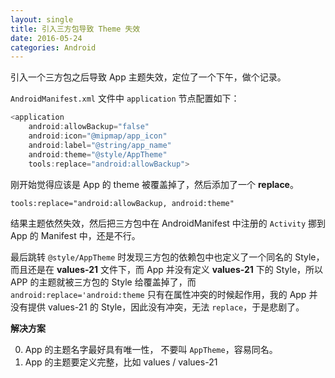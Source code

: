```yaml
---
layout: single
title: 引入三方包导致 Theme 失效
date: 2016-05-24
categories: Android
---
```


引入一个三方包之后导致 App 主题失效，定位了一个下午，做个记录。

<!-- more -->

`AndroidManifest.xml` 文件中 `application` 节点配置如下：

```java
<application
    android:allowBackup="false"
    android:icon="@mipmap/app_icon"
    android:label="@string/app_name"
    android:theme="@style/AppTheme"
    tools:replace="android:allowBackup">
```

刚开始觉得应该是 App 的 theme 被覆盖掉了，然后添加了一个 **replace**。

```xml
tools:replace="android:allowBackup, android:theme"
```

结果主题依然失效，然后把三方包中在 AndroidManifest 中注册的 `Activity` 挪到 App 的 Manifest 中，还是不行。

最后跳转 `@style/AppTheme` 时发现三方包的依赖包中也定义了一个同名的 Style，而且还是在 **values-21** 文件下，而 App 并没有定义 **values-21** 下的 Style，所以 APP 的主题就被三方包的 Style 给覆盖掉了，而 `android:replace='android:theme` 只有在属性冲突的时候起作用，我的 App 并没有提供 values-21 的 Style，因此没有冲突，无法 `replace`，于是悲剧了。

__解决方案__

0. App 的主题名字最好具有唯一性， 不要叫 `AppTheme`，容易同名。
0. App 的主题要定义完整，比如 values / values-21
